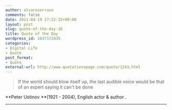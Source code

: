 ```yaml
---
author: alvaroserrano
comments: false
date: 2011-04-19 17:22:15+00:00
layout: post
slug: quote-of-the-day-16
title: Quote of the Day
wordpress_id: 1637172435
categories:
- Digital Life
- Quote
post_format:
- Quote
external-url: http://www.quotationspage.com/quote/1243.html
---
```


<blockquote>If the world should blow itself up, the last audible voice would be that of an expert saying it can't be done</blockquote>

[](http://www.quotationspage.com/quote/1243.html)**Peter Ustinov **(1921 - 2004), English actor & author .

** **
